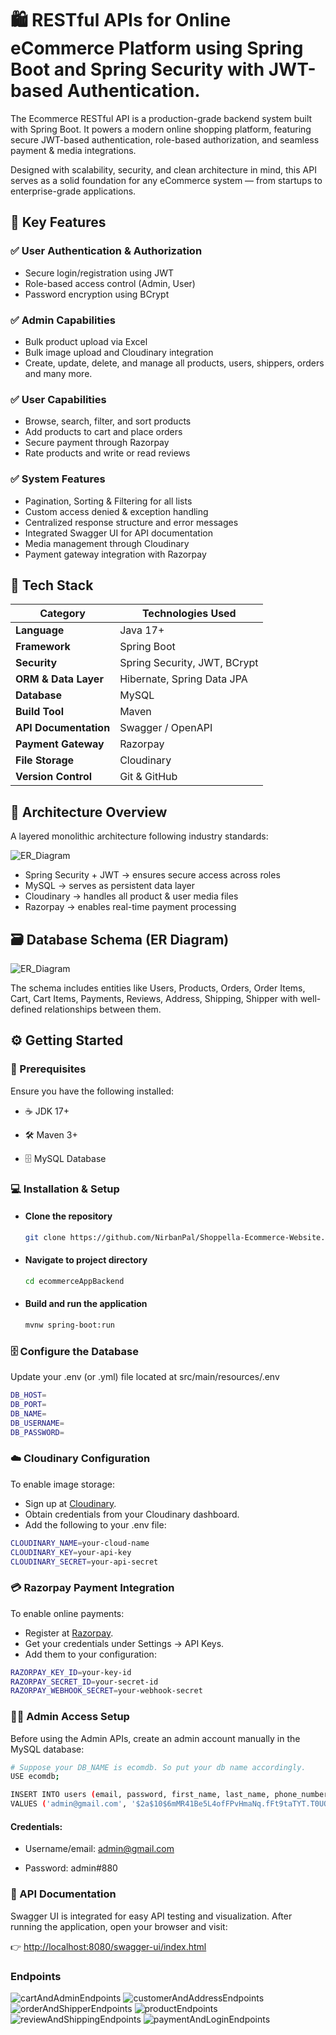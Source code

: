 # 🛍️ RESTful APIs for Online eCommerce Platform using Spring Boot and Spring Security with JWT-based Authentication.

The Ecommerce RESTful API is a production-grade backend system built with Spring Boot.
It powers a modern online shopping platform, featuring secure JWT-based authentication, role-based authorization, and seamless payment & media integrations.

Designed with scalability, security, and clean architecture in mind, this API serves as a solid foundation for any eCommerce system — from startups to enterprise-grade applications.

## 🚀 Key Features

### ✅ User Authentication & Authorization 

- Secure login/registration using JWT
- Role-based access control (Admin, User)
- Password encryption using BCrypt

### ✅ Admin Capabilities

- Bulk product upload via Excel
- Bulk image upload and Cloudinary integration
- Create, update, delete, and manage all products, users, shippers, orders and many more.

### ✅ User Capabilities

- Browse, search, filter, and sort products
- Add products to cart and place orders
- Secure payment through Razorpay
- Rate products and write or read reviews

### ✅ System Features

- Pagination, Sorting & Filtering for all lists
- Custom access denied & exception handling
- Centralized response structure and error messages
- Integrated Swagger UI for API documentation
- Media management through Cloudinary
- Payment gateway integration with Razorpay

## 🧠 Tech Stack

| Category              | Technologies Used            |
| --------------------- | ---------------------------- |
| **Language**          | Java 17+                     |
| **Framework**         | Spring Boot                  |
| **Security**          | Spring Security, JWT, BCrypt |
| **ORM & Data Layer**  | Hibernate, Spring Data JPA   |
| **Database**          | MySQL                        |
| **Build Tool**        | Maven                        |
| **API Documentation** | Swagger / OpenAPI            |
| **Payment Gateway**   | Razorpay                     |
| **File Storage**      | Cloudinary                   |
| **Version Control**   | Git & GitHub                 |

## 🧩 Architecture Overview

A layered monolithic architecture following industry standards:

![ER_Diagram](https://github.com/NirbanPal/Shoppella-Ecommerce-Website/blob/main/EcomMonolithic.png)

- Spring Security + JWT → ensures secure access across roles
- MySQL → serves as persistent data layer
- Cloudinary → handles all product & user media files
- Razorpay → enables real-time payment processing

## 🗃️ Database Schema (ER Diagram)
![ER_Diagram](https://github.com/NirbanPal/Shoppella-Ecommerce-Website/blob/main/ER_Diagram.png)


The schema includes entities like Users, Products, Orders, Order Items, Cart, Cart Items, Payments, Reviews, Address, Shipping, Shipper with well-defined relationships between them.

## ⚙️ Getting Started

### 🧰 Prerequisites
Ensure you have the following installed:

- ☕ JDK 17+

- 🛠️ Maven 3+

- 🗄️ MySQL Database

### 💻 Installation & Setup

- #### Clone the repository
  ```bash
  git clone https://github.com/NirbanPal/Shoppella-Ecommerce-Website.git
  ```

- #### Navigate to project directory
  ```bash
  cd ecommerceAppBackend
  ```

- #### Build and run the application
  ```bash
  mvnw spring-boot:run
  ```

### 🗄️ Configure the Database
  Update your .env (or .yml) file located at
src/main/resources/.env
  ```bash
  DB_HOST=
  DB_PORT=
  DB_NAME=
  DB_USERNAME=
  DB_PASSWORD=
  ```

### ☁️ Cloudinary Configuration
To enable image storage:
- Sign up at <a href="https://cloudinary.com/users/login">Cloudinary</a>.
- Obtain credentials from your Cloudinary dashboard.
- Add the following to your .env file:
```bash
CLOUDINARY_NAME=your-cloud-name
CLOUDINARY_KEY=your-api-key
CLOUDINARY_SECRET=your-api-secret
```
### 💳 Razorpay Payment Integration
To enable online payments:
- Register at <a href="https://razorpay.com/docs/payments/dashboard/account-settings/api-keys/#test-mode-api-keys">Razorpay</a>.
- Get your credentials under Settings → API Keys.
- Add them to your configuration:
```bash
RAZORPAY_KEY_ID=your-key-id
RAZORPAY_SECRET_ID=your-secret-id
RAZORPAY_WEBHOOK_SECRET=your-webhook-secret
```

### 👨‍💻 Admin Access Setup

Before using the Admin APIs, create an admin account manually in the MySQL database:
```bash
# Suppose your DB_NAME is ecomdb. So put your db name accordingly.
USE ecomdb;

INSERT INTO users (email, password, first_name, last_name, phone_number,user_role,user_account_status)
VALUES ('admin@gmail.com', '$2a$10$6mMR41Be5L4ofFPvHmaNq.fFt9taTYT.T0UQda3R2bWhVmKCuRA.a', 'Admin', 'Admin', '1234567890','ROLE_ADMIN','ACTIVE');
```
#### Credentials:
- Username/email: admin@gmail.com

- Password: admin#880

### 📘 API Documentation

Swagger UI is integrated for easy API testing and visualization.
After running the application, open your browser and visit:

👉 <a href="http://localhost:8080/swagger-ui/index.html">http://localhost:8080/swagger-ui/index.html</a>

### Endpoints

![cartAndAdminEndpoints](https://github.com/NirbanPal/Shoppella-Ecommerce-Website/blob/main/endPoints-SS/customerAndAddressEndpoints.png)
![customerAndAddressEndpoints](https://github.com/NirbanPal/Shoppella-Ecommerce-Website/blob/main/endPoints-SS/customerAndAddressEndpoints.png)
![orderAndShipperEndpoints](https://github.com/NirbanPal/Shoppella-Ecommerce-Website/blob/main/endPoints-SS/orderAndShipperEndpoints.png)
![productEndpoints](https://github.com/NirbanPal/Shoppella-Ecommerce-Website/blob/main/endPoints-SS/productEndpoints.png)
![reviewAndShippingEndpoints](https://github.com/NirbanPal/Shoppella-Ecommerce-Website/blob/main/endPoints-SS/reviewAndShippingEndpoints.png)
![paymentAndLoginEndpoints](https://github.com/NirbanPal/Shoppella-Ecommerce-Website/blob/main/endPoints-SS/paymentAndLoginEndpoints.png)


